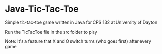 # Java-Tic-Tac-Toe
Simple tic-tac-toe game written in Java for CPS 132 at University of Dayton

Run the TicTacToe file in the src folder to play

Note: It's a feature that X and O switch turns (who goes first) after every game
